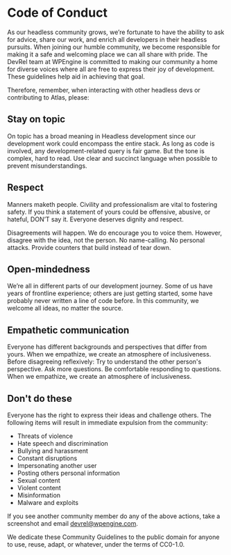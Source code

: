 # Code of Conduct

As our headless community grows, we’re fortunate to have the ability to ask for advice, share our work, and enrich all developers in their headless pursuits. When joining our humble community, we become responsible for making it a safe and welcoming place we can all share with pride. The DevRel team at WPEngine is committed to making our community a home for diverse voices where all are free to express their joy of development. These guidelines help aid in achieving that goal.

Therefore, remember, when interacting with other headless devs or contributing to Atlas, please: 

## Stay on topic

On topic has a broad meaning in Headless development since our development work could encompass the entire stack. As long as code is involved, any development-related query is fair game. But the tone is complex, hard to read. Use clear and succinct language when possible to prevent misunderstandings.


## Respect

Manners maketh people. Civility and professionalism are vital to fostering safety. If you think a statement of yours could be offensive, abusive, or hateful, DON’T say it. Everyone deserves dignity and respect.

Disagreements will happen. We do encourage you to voice them. However, disagree with the idea, not the person. No name-calling. No personal attacks. Provide counters that build instead of tear down.


## Open-mindedness

We’re all in different parts of our development journey. Some of us have years of frontline experience; others are just getting started, some have probably never written a line of code before. In this community, we welcome all ideas, no matter the source.


## Empathetic communication

Everyone has different backgrounds and perspectives that differ from yours. When we empathize, we create an atmosphere of inclusiveness.
Before disagreeing reflexively:
Try to understand the other person's perspective.
Ask more questions.
Be comfortable responding to questions. When we empathize, we create an atmosphere of inclusiveness.


## Don't do these

Everyone has the right to express their ideas and challenge others. The following items will result in immediate expulsion from the community:

- Threats of violence
- Hate speech and discrimination
- Bullying and harassment
- Constant disruptions
- Impersonating another user
- Posting others personal information
- Sexual content
- Violent content
- Misinformation
- Malware and exploits


If you see another community member do any of the above actions, take a screenshot and email devrel@wpengine.com. 


We dedicate these Community Guidelines to the public domain for anyone to use, reuse, adapt, or whatever, under the terms of CC0-1.0.
